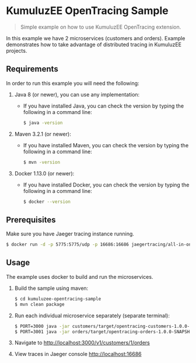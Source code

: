 # KumuluzEE OpenTracing Sample

> Simple example on how to use KumuluzEE OpenTracing extension.

In this example we have 2 microservices (customers and orders). 
Example demonstrates how to take advantage of distributed tracing 
in KumuluzEE projects.

## Requirements

In order to run this example you will need the following:

1. Java 8 (or newer), you can use any implementation:
    * If you have installed Java, you can check the version by typing the following in a command line:
        
        ```bash
        $ java -version
        ```

2. Maven 3.2.1 (or newer):
    * If you have installed Maven, you can check the version by typing the following in a command line:
        
        ```bash
        $ mvn -version
        ```
        
3. Docker 1.13.0 (or newer):
    * If you have installed Docker, you can check the version by typing the following in a command line:
    
        ```bash
        $ docker --version
        ```


## Prerequisites

Make sure you have Jaeger tracing instance running.

```bash
$ docker run -d -p 5775:5775/udp -p 16686:16686 jaegertracing/all-in-one:latest
```

## Usage

The example uses docker to build and run the microservices.

1. Build the sample using maven:

    ```bash
    $ cd kumuluzee-opentracing-sample
    $ mvn clean package
    ```
    
2. Run each individual microservice separately (separate terminal):
    
    ```bash
    $ PORT=3000 java -jar customers/target/opentracing-customers-1.0.0-SNAPSHOT.jar
    $ PORT=3001 java -jar orders/target/opentracing-orders-1.0.0-SNAPSHOT.jar
    ```
    
3. Navigate to <http://localhost:3000/v1/customers/1/orders>

4. View traces in Jaeger console <http://localhost:16686>